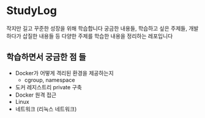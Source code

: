 # StudyLog
작지만 길고 꾸준한 성장을 위해 학습합니다
궁금한 내용들, 학습하고 싶은 주제들, 개발하다가 삽질한 내용들 등 다양한 주제를 학습한 내용을 정리하는 레포입니다

## 학습하면서 궁금한 점 들
- Docker가 어떻게 격리된 환경을 제공하는지
  - cgroup, namespace
- 도커 레지스트리 private 구축
- Docker 원격 접근
- Linux
- 네트워크 (리눅스 네트워크)
